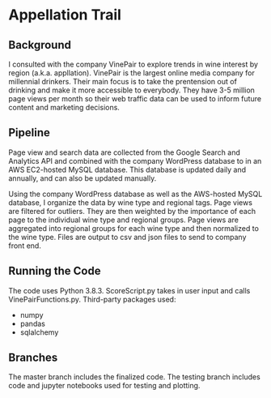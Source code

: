 # Appellation Trail

## Background

I consulted with the company VinePair to explore trends in wine interest by region (a.k.a. appllation). VinePair is the largest online media company for millennial drinkers. Their main focus is to take the prentension out of drinking and make it more accessible to everybody. They have 3-5 million page views per month so their web traffic data can be used to inform future content and marketing decisions.

## Pipeline

Page view and search data are collected from the Google Search and Analytics API and combined with the company WordPress database to in an AWS EC2-hosted MySQL database. This database is updated daily and annually, and can also be updated manually. 

Using the company WordPress database as well as the AWS-hosted MySQL database, I organize the data by wine type and regional tags. Page views are filtered for outliers. They are then weighted by the importance of each page to the individual wine type and regional groups. Page views are aggregated into regional groups for each wine type and then normalized to the wine type. Files are output to csv and json files to send to company front end.

## Running the Code

The code uses Python 3.8.3. ScoreScript.py takes in user input and calls VinePairFunctions.py. Third-party packages used:

* numpy
* pandas
* sqlalchemy

## Branches

The master branch includes the finalized code. The testing branch includes code and jupyter notebooks used for testing and plotting. 
